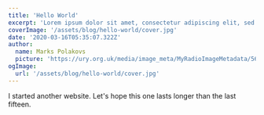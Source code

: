 ```yaml
---
title: 'Hello World'
excerpt: 'Lorem ipsum dolor sit amet, consectetur adipiscing elit, sed do eiusmod tempor incididunt ut labore et dolore magna aliqua. Praesent elementum facilisis leo vel fringilla est ullamcorper eget. At imperdiet dui accumsan sit amet nulla facilisi morbi tempus.'
coverImage: '/assets/blog/hello-world/cover.jpg'
date: '2020-03-16T05:35:07.322Z'
author:
  name: Marks Polakovs
  picture: 'https://ury.org.uk/media/image_meta/MyRadioImageMetadata/566.jpeg'
ogImage:
  url: '/assets/blog/hello-world/cover.jpg'
---
```


I started another website. Let's hope this one lasts longer than the last fifteen.